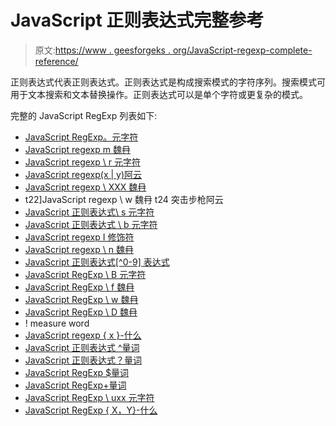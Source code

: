 # JavaScript 正则表达式完整参考

> 原文:[https://www . geesforgeks . org/JavaScript-regexp-complete-reference/](https://www.geeksforgeeks.org/javascript-regexp-complete-reference/)

正则表达式代表正则表达式。正则表达式是构成搜索模式的字符序列。搜索模式可用于文本搜索和文本替换操作。正则表达式可以是单个字符或更复杂的模式。

完整的 JavaScript RegExp 列表如下:

*   [JavaScript RegExp。元字符](https://www.geeksforgeeks.org/javascript-regexp-metacharacter/)
*   [JavaScript regexp m 魏冄](https://www.geeksforgeeks.org/javascript-regexp-m-modifier/)
*   [JavaScript regexp \ r 元字符](https://www.geeksforgeeks.org/javascript-regexp-r-metacharacter/)
*   [JavaScript regexp(x | y)阿云](https://www.geeksforgeeks.org/javascript-regexp-xy-expression/)
*   [JavaScript regexp \ XXX 魏冄](https://www.geeksforgeeks.org/javascript-regexp-xxx-metacharacter/)
*   t22]JavaScript regexp \ w 魏冄 t24 突击步枪阿云
*   [JavaScript 正则表达式\ s 元字符](https://www.geeksforgeeks.org/javascript-regexp-s-metacharacter/)
*   [JavaScript 正则表达式 \ b 元字符](https://www.geeksforgeeks.org/javascript-regexp-b-metacharacter/)
*   [JavaScript regexp I 修饰符](https://www.geeksforgeeks.org/javascript-regexp-i-modifier/)
*   [JavaScript regexp \ n 魏冄](https://www.geeksforgeeks.org/javascript-regexp-n-metacharacter/)
*   [JavaScript 正则表达式[^0-9] 表达式](https://www.geeksforgeeks.org/javascript-regexp-0-9-expression-2/)
*   [JavaScript RegExp \ B 元字符](https://www.geeksforgeeks.org/javascript-regexp-b-metacharacter-2/)
*   [JavaScript RegExp \ f 魏冄](https://www.geeksforgeeks.org/javascript-regexp-f-metacharacter/)
*   [JavaScript RegExp \ w 魏冄](https://www.geeksforgeeks.org/javascript-regexp-w-metacharacter-2/)
*   [JavaScript RegExp \ D 魏冄](https://www.geeksforgeeks.org/javascript-regexp-d-metacharacter/)
*   ! measure word
*   [JavaScript regexp { x }-什么](https://www.geeksforgeeks.org/javascript-regexp-x-quantifier-2/)
*   [JavaScript 正则表达式 ^量词](https://www.geeksforgeeks.org/javascript-regexp-quantifier-5/)
*   [JavaScript 正则表达式？量词](https://www.geeksforgeeks.org/javascript-regexp-quantifier/)
*   [JavaScript RegExp $量词](https://www.geeksforgeeks.org/javascript-regexp-quantifier-6/)
*   [JavaScript RegExp+量词](https://www.geeksforgeeks.org/javascript-regexp-quantifier-2/)
*   [JavaScript RegExp \ uxx 元字符](https://www.geeksforgeeks.org/javascript-regexp-uxxxx-metacharacter/)
*   [JavaScript RegExp { X，Y}-什么](https://www.geeksforgeeks.org/javascript-regexp-xy-quantifier/)